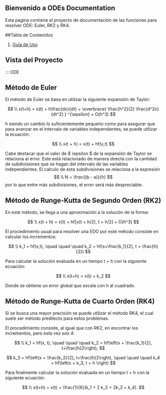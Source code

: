 ##  Bienvenido a ODEs Documentation

Esta pagina contiene el proyecto de documentación de las funciones para resolver ODE: Euler, RK2 y RK4.

##Tabla de Contenidos

1. [Guía de Uso](reference.md)

## Vista del Proyecto


::: ODE


## Método de Euler

El método de Euler se basa en utilizar la siguiente expansión de Taylor:


$$
\\ x(t+h) = x(t) + h\frac{dx}{dt} + \overbrace{ \frac{h^2}{2} \frac{d^2x}{dt^2} } ^{\epsilon} + O(h^3)
$$

h siendo un cambio lo suficientemente pequeño como para asegurar que para avanzar en el intervalo de variables independientes, se puede utilizar la ecuación: 

$$
\\ x(t + h) = x(t) + hf(x,t)
$$

Cabe destacar que el valor de $ \\epsilon $ de la expansión de Taylor se relaciona al error. Este está relacionado de manera directa con la cantidad de subdivisiones que se hagan del intervalo de las variables independientes. El calculo de esta subdivisiones se relaciona a la expresión $$ \\ N = \frac{(b - a)}{h} $$ por lo que entre más subdivisiones, el error será más despreciable.


## Método de Runge-Kutta de Segundo Orden (RK2)

En este método, se llega a una aproximación a la solución de la forma:

$$
\\ x(t + h) = x(t) + hf[x(t + h/2), t + h/2] + O(h^3)
$$

El procedimiento usual para resolver una EDO por este método consiste en calcular los incrementos:

$$
\\ k_1 = hf(x,t),  \quad \quad \quad k_2 = hf(x+\frac{k_1}{2}, t + \frac{h}{2})
$$

Para calcular la solución evaluada en un tiempo t + h con la siguiente ecuación:

$$
\\ x(t+h) = x(t) + k_2
$$

Donde se obtiene un error global que escala con h al cuadrado.


## Método de Runge-Kutta de Cuarto Orden (RK4)

Si se busca una mayor precisión se puede utilizar el método RK4, el cual suele ser método predilecto para estos problemas.

El procedimiento consiste, al igual que con RK2, en encontrar los incrementos, pero esta vez son 4:

$$
\\ k_1 = hf(x, t), \quad \quad \quad k_2 = hf\left(x + \frac{k_1}{2}, t+\frac{h}2\right),
$$

$$
k_3 = hf\left(x + \frac{k_2}{2}, t+\frac{h}2\right), \quad \quad \quad k_4 = hf\left(x + k_3, t + h \right)
$$


Para finalmente calcular la solución evaluada en un tiempo t + h con la siguiente ecuación:

$$
\\ x(t+h) = x(t) + \frac{1}{6}(k_1 + 2 k_2 + 2k_3 + k_4).
$$
